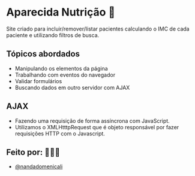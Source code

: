 
# Aparecida Nutrição 🍊

Site criado para incluir/remover/listar pacientes calculando o IMC de cada paciente e utilizando filtros de busca.  

## Tópicos abordados
- Manipulando os elementos da página
- Trabalhando com eventos do navegador
- Validar formulários
- Buscando dados em outro servidor com AJAX
  
## AJAX 
- Fazendo uma requisição de forma assíncrona com JavaScript.
- Utilizamos o XMLHtttpRequest que é objeto responsável por fazer requisições HTTP com o Javascript.

  
## Feito por: 👩🏻‍💻

- [@nandadomenicali](https://github.com/nandadomenicali)

  